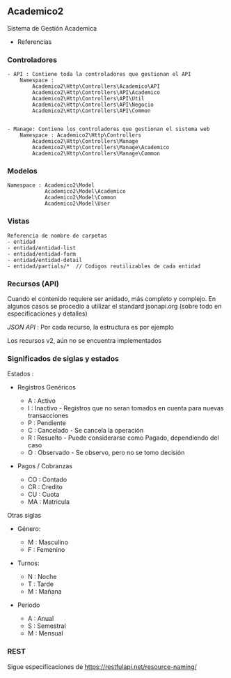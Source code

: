 
## Academico2 

Sistema de Gestión Academica

* Referencias

### Controladores

	- API : Contiene toda la controladores que gestionan el API
		Namespace : 
			Academico2\Http\Controllers\Academico\API
			Academico2\Http\Controllers\API\Academico
			Academico2\Http\Controllers\API\Util
			Academico2\Http\Controllers\API\Negocio
			Academico2\Http\Controllers\API\Common


	- Manage: Contiene los controladores que gestionan el sistema web
		Namespace : Academico2\Http\Controllers
			Academico2\Http\Controllers\Manage
			Academico2\Http\Controllers\Manage\Academico
			Academico2\Http\Controllers\Manage\Common


### Modelos 
		
	Namespace : Academico2\Model
				Academico2\Model\Academico
				Academico2\Model\Common
				Academico2\Model\User
		

### Vistas
	Referencia de nombre de carpetas
	- entidad
	- entidad/entidad-list
	- entidad/entidad-form
	- entidad/entidad-detail
	- entidad/partials/*  // Codigos reutilizables de cada entidad


### Recursos (API)

Cuando el contenido requiere ser anidado, más completo y complejo.
En algunos casos se procedio a utilizar el standard jsonapi.org (sobre todo en especificaciones y detalles)

*JSON API* : Por cada recurso, la estructura es por ejemplo
	

Los recursos v2, aún no se encuentra implementados

### Significados de siglas y estados

Estados : 
- Registros Genéricos	
	- A : Activo
	- I : Inactivo - Registros que no seran tomados en cuenta para nuevas transacciones
	- P : Pendiente 
	- C : Cancelado - Se cancela la operación
	- R : Resuelto - Puede considerarse como Pagado, dependiendo del caso
	- O : Observado - Se observo, pero no se tomo decisión

- Pagos / Cobranzas
	- CO : Contado
	- CR : Credito
	- CU : Cuota
	- MA : Matricula

Otras siglas
- Género:
	- M : Masculino
	- F : Femenino

- Turnos:
	- N : Noche
	- T : Tarde
	- M : Mañana

- Periodo
	- A : Anual
	- S : Semestral
	- M : Mensual




### REST
Sigue especificaciones de https://restfulapi.net/resource-naming/